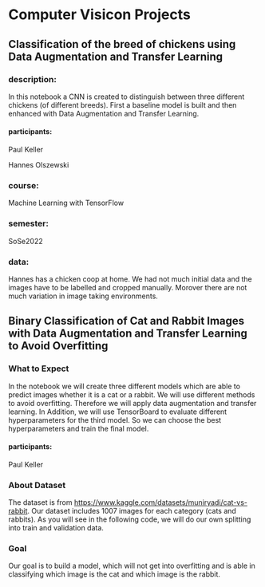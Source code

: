 # Computer Visicon Projects

## Classification of the breed of chickens using Data Augmentation and Transfer Learning

### description:
In this notebook a CNN is created to distinguish between three different chickens (of different breeds).
First a baseline model is built and then enhanced with Data Augmentation and Transfer Learning.

#### participants:
Paul Keller 

Hannes Olszewski

### course:
Machine Learning with TensorFlow 

### semester:
SoSe2022

### data:
Hannes has a chicken coop at home. We had not much initial data and the images have to be labelled and cropped manually. 
Morover there are not much variation in image taking environments.

##  Binary Classification of Cat and Rabbit Images with Data Augmentation and Transfer Learning to Avoid Overfitting

### What to Expect
In the notebook we will create three different models which are able to predict images whether it is a cat or a rabbit. We will use different methods to avoid overfitting. Therefore we will apply data augmentation and transfer learning. In Addition, we will use TensorBoard to evaluate different hyperparameters for the third model. So we can choose the best hyperparameters and train the final model.

#### participants:
Paul Keller 

### About Dataset
The dataset is from https://www.kaggle.com/datasets/muniryadi/cat-vs-rabbit. Our dataset includes 1007 images for each category (cats and rabbits). As you will see in the following code, we will do our own splitting into train and validation data. 

### Goal
Our goal is to build a model, which will not get into overfitting and is able in classifying which image is the cat and which image is the rabbit.
